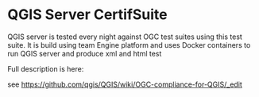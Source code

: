 # QGIS Server CertifSuite

QGIS server is tested every night against OGC test suites using this test suite. 
It is build using team Engine platform and uses Docker containers to run QGIS server and produce xml and html test

Full description is here:

see https://github.com/qgis/QGIS/wiki/OGC-compliance-for-QGIS/_edit

